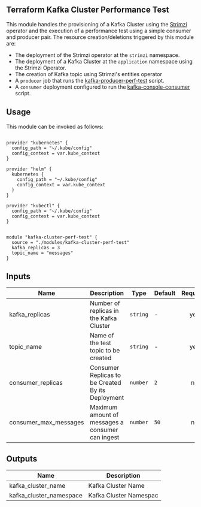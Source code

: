 ## Terraform Kafka Cluster Performance Test

This module handles the provisioning of a Kafka Cluster using the [Strimzi](https://strimzi.io/) operator and the execution of a performance test using a simple
consumer and producer pair. The resource creation/deletions triggered by this module are:

- The deployment of the Strimzi operator at the `strimzi` namespace.
- The deployment of a Kafka Cluster at the `application` namespace using the Strimzi Operator.
- The creation of Kafka topic using Strimzi's entities operator
- A `producer` job that runs the [kafka-producer-perf-test](https://github.com/apache/kafka/blob/trunk/bin/kafka-producer-perf-test.sh) script.
- A `consumer` deployment configured to run the [kafka-console-consumer](https://github.com/apache/kafka/blob/trunk/bin/kafka-console-consumer.sh) script.

## Usage

This module can be invoked as follows:

```hcl

provider "kubernetes" {
  config_path = "~/.kube/config"
  config_context = var.kube_context
}

provider "helm" {
  kubernetes {
    config_path = "~/.kube/config"
    config_context = var.kube_context
  }
}

provider "kubectl" {
  config_path = "~/.kube/config"
  config_context = var.kube_context
}


module "kafka-cluster-perf-test" {
  source = "./modules/kafka-cluster-perf-test"
  kafka_replicas = 3
  topic_name = "messages"
}
```

## Inputs

| Name | Description | Type | Default | Required |
|------|-------------|------|---------|:--------:|
| kafka\_replicas | Number of replicas in the Kafka Cluster | `string` | - | yes |
| topic\_name | Name of the test topic to be created | `string` | - | yes |
| consumer\_replicas | Consumer Replicas to be Created By its Deployment | `number` | `2` | no |
| consumer\_max\_messages | Maximum amount of messages a consumer can ingest | `number` | `50` | no |


## Outputs

| Name | Description |
|------|-------------|
| kafka\_cluster\_name | Kafka Cluster Name |
| kafka\_cluster\_namespace | Kafka Cluster Namespac |
